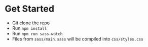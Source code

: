 # Get Started
- Git clone the repo
- Run `npm install`
- Run `npm run sass-watch`
- Files from `sass/main.sass` will be compiled into `css/styles.css`